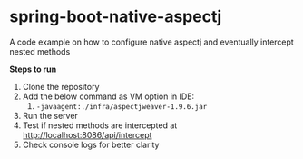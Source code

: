 # spring-boot-native-aspectj
A code example on how to configure native aspectj and eventually intercept nested methods

**Steps to run**
1. Clone the repository
2. Add the below command as VM option in IDE:
   1. `-javaagent:./infra/aspectjweaver-1.9.6.jar`
3. Run the server
4. Test if nested methods are intercepted at <http://localhost:8086/api/intercept>
5. Check console logs for better clarity
